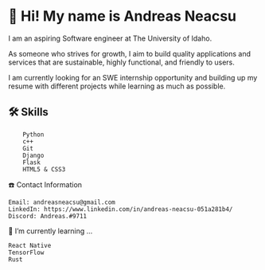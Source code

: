 # 👋 Hi! My name is Andreas Neacsu #

I am an aspiring Software engineer at The University of Idaho.

As someone who strives for growth, I aim to build quality applications and services that are sustainable, highly functional, and friendly to users.

I am currently looking for an SWE internship opportunity and building up my resume with different projects while learning as much as possible.


## 🛠 Skills  
```
    Python
    c++
    Git
    Django
    Flask
    HTML5 & CSS3
```
☎️ Contact Information

    Email: andreasneacsu@gmail.com
    LinkedIn: https://www.linkedin.com/in/andreas-neacsu-051a281b4/
    Discord: Andreas.#9711

📕 I’m currently learning ...
   ```
   React Native
   TensorFlow
   Rust
   ```
